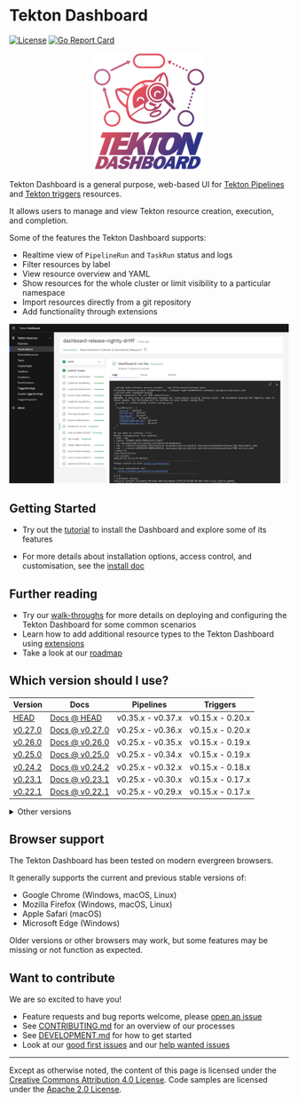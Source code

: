 <!--

---
linkTitle: Dashboard
weight: 6
cascade:
  github_project_repo: https://github.com/tektoncd/dashboard
---

-->

# Tekton Dashboard

[![License](https://img.shields.io/badge/License-Apache%202.0-blue.svg)](https://github.com/tektoncd/dashboard/blob/main/LICENSE)
[![Go Report Card](https://goreportcard.com/badge/tektoncd/dashboard)](https://goreportcard.com/report/tektoncd/dashboard)

<p align="center">
  <img src="tekton-dashboard-color.svg" alt="Tekton Dashboard logo (Tekton cat inspecting resources with a magnifying glass)" width="200" />
</p>

Tekton Dashboard is a general purpose, web-based UI for [Tekton Pipelines](https://github.com/tektoncd/pipeline) and [Tekton triggers](https://github.com/tektoncd/triggers) resources.

It allows users to manage and view Tekton resource creation, execution, and completion.

Some of the features the Tekton Dashboard supports:
- Realtime view of `PipelineRun` and `TaskRun` status and logs
- Filter resources by label
- View resource overview and YAML
- Show resources for the whole cluster or limit visibility to a particular namespace
- Import resources directly from a git repository
- Add functionality through extensions

![Dashboard UI workloads page](dashboard-ui.jpg)

## Getting Started

- Try out the [tutorial](./tutorial.md) to install the Dashboard and explore some of its features

- For more details about installation options, access control, and customisation, see the [install doc](./install.md)

## Further reading

- Try our [walk-throughs](./walkthrough/README.md) for more details on deploying and configuring the Tekton Dashboard for some common scenarios
- Learn how to add additional resource types to the Tekton Dashboard using [extensions](./extensions.md)
- Take a look at our [roadmap](https://github.com/tektoncd/dashboard/blob/main/roadmap.md)

## Which version should I use?

| Version | Docs | Pipelines | Triggers |
| ------- | ---- | --------- | -------- |
| [HEAD](https://github.com/tektoncd/dashboard/blob/main/DEVELOPMENT.md) | [Docs @ HEAD](https://github.com/tektoncd/dashboard/tree/main/docs) | v0.35.x - v0.37.x | v0.15.x - 0.20.x |
| [v0.27.0](https://github.com/tektoncd/dashboard/releases/tag/v0.27.0) | [Docs @ v0.27.0](https://github.com/tektoncd/dashboard/tree/v0.27.0/docs) | v0.25.x - v0.36.x | v0.15.x - 0.20.x |
| [v0.26.0](https://github.com/tektoncd/dashboard/releases/tag/v0.26.0) | [Docs @ v0.26.0](https://github.com/tektoncd/dashboard/tree/v0.26.0/docs) | v0.25.x - v0.35.x | v0.15.x - 0.19.x |
| [v0.25.0](https://github.com/tektoncd/dashboard/releases/tag/v0.25.0) | [Docs @ v0.25.0](https://github.com/tektoncd/dashboard/tree/v0.25.0/docs) | v0.25.x - v0.34.x | v0.15.x - 0.19.x |
| [v0.24.2](https://github.com/tektoncd/dashboard/releases/tag/v0.24.2) | [Docs @ v0.24.2](https://github.com/tektoncd/dashboard/tree/v0.24.2/docs) | v0.25.x - v0.32.x | v0.15.x - 0.18.x |
| [v0.23.1](https://github.com/tektoncd/dashboard/releases/tag/v0.23.1) | [Docs @ v0.23.1](https://github.com/tektoncd/dashboard/tree/v0.23.1/docs) | v0.25.x - v0.30.x | v0.15.x - 0.17.x |
| [v0.22.1](https://github.com/tektoncd/dashboard/releases/tag/v0.22.1) | [Docs @ v0.22.1](https://github.com/tektoncd/dashboard/tree/v0.22.1/docs) | v0.25.x - v0.29.x | v0.15.x - 0.17.x |

<details>
  <summary>Other versions</summary>

  It is **strongly recommended** to use the **v0.22.1, v0.23.1, v0.24.2, or v0.25.0** releases or newer.
  - These releases contain a security fix
  - Earlier versions are deprecated and should be used for **development or isolated usage only**

  | Version | Docs | Pipelines | Triggers |
  | ------- | ---- | --------- | -------- |
  | [v0.24.1](https://github.com/tektoncd/dashboard/releases/tag/v0.24.1) | [Docs @ v0.24.1](https://github.com/tektoncd/dashboard/tree/v0.24.1/docs) | v0.25.x - v0.32.x | v0.15.x - 0.18.x |
  | [v0.24.0](https://github.com/tektoncd/dashboard/releases/tag/v0.24.0) | [Docs @ v0.24.0](https://github.com/tektoncd/dashboard/tree/v0.24.0/docs) | v0.25.x - v0.32.x | v0.15.x - 0.18.x |
  | [v0.23.0](https://github.com/tektoncd/dashboard/releases/tag/v0.23.0) | [Docs @ v0.23.0](https://github.com/tektoncd/dashboard/tree/v0.23.0/docs) | v0.25.x - v0.30.x | v0.15.x - 0.17.x |
  | [v0.22.0](https://github.com/tektoncd/dashboard/releases/tag/v0.22.0) | [Docs @ v0.22.0](https://github.com/tektoncd/dashboard/tree/v0.22.0/docs) | v0.25.x - v0.29.x | v0.15.x - 0.17.x |
  | [v0.21.0](https://github.com/tektoncd/dashboard/releases/tag/v0.21.0) | [Docs @ v0.21.0](https://github.com/tektoncd/dashboard/tree/v0.21.0/docs) | v0.20.x - v0.28.x | v0.10.x - 0.16.x |
  | [v0.20.0](https://github.com/tektoncd/dashboard/releases/tag/v0.20.0) | [Docs @ v0.20.0](https://github.com/tektoncd/dashboard/tree/v0.20.0/docs) | v0.20.x - v0.27.x | v0.10.x - 0.16.x |
  | [v0.19.0](https://github.com/tektoncd/dashboard/releases/tag/v0.19.0) | [Docs @ v0.19.0](https://github.com/tektoncd/dashboard/tree/v0.19.0/docs) | v0.20.x - v0.26.x | v0.10.x - 0.15.x |
  | [v0.18.1](https://github.com/tektoncd/dashboard/releases/tag/v0.18.1) | [Docs @ v0.18.1](https://github.com/tektoncd/dashboard/tree/v0.18.1/docs) | v0.20.x - v0.25.x | v0.10.x - 0.14.x |
  | [v0.18.0](https://github.com/tektoncd/dashboard/releases/tag/v0.18.0) | [Docs @ v0.18.0](https://github.com/tektoncd/dashboard/tree/v0.18.0/docs) | v0.20.x - v0.25.x | v0.10.x - 0.14.x |
  | [v0.17.0](https://github.com/tektoncd/dashboard/releases/tag/v0.17.0) | [Docs @ v0.17.0](https://github.com/tektoncd/dashboard/tree/v0.17.0/docs) | v0.20.x - v0.24.x | v0.10.x - 0.14.x |
  | [v0.16.1](https://github.com/tektoncd/dashboard/releases/tag/v0.16.1) | [Docs @ v0.16.1](https://github.com/tektoncd/dashboard/tree/v0.16.1/docs) | v0.20.x - v0.23.x | v0.10.x - 0.13.x |
  | [v0.16.0](https://github.com/tektoncd/dashboard/releases/tag/v0.16.0) | [Docs @ v0.16.0](https://github.com/tektoncd/dashboard/tree/v0.16.0/docs) | v0.20.x - v0.23.x | v0.10.x - 0.13.x |
  | [v0.15.0](https://github.com/tektoncd/dashboard/releases/tag/v0.15.0) | [Docs @ v0.15.0](https://github.com/tektoncd/dashboard/tree/v0.15.0/docs) | v0.20.x - v0.22.x | v0.10.x - 0.12.x |
  | [v0.14.0](https://github.com/tektoncd/dashboard/releases/tag/v0.14.0) | [Docs @ v0.14.0](https://github.com/tektoncd/dashboard/tree/v0.14.0/docs) | v0.11.x - v0.20.x | v0.5.x - 0.11.x |
  | [v0.13.0](https://github.com/tektoncd/dashboard/releases/tag/v0.13.0) | [Docs @ v0.13.0](https://github.com/tektoncd/dashboard/tree/v0.13.0/docs) | v0.11.x - v0.20.x | v0.5.x - 0.10.x |
  | [v0.12.0](https://github.com/tektoncd/dashboard/releases/tag/v0.12.0) | [Docs @ v0.12.0](https://github.com/tektoncd/dashboard/tree/v0.12.0/docs) | v0.11.x - v0.19.x | v0.5.x - 0.10.x |
  | [v0.11.1](https://github.com/tektoncd/dashboard/releases/tag/v0.11.1) | [Docs @ v0.11.1](https://github.com/tektoncd/dashboard/tree/v0.11.1/docs) | v0.11.x - v0.18.x | v0.5.x - 0.9.x |
  | [v0.11.0](https://github.com/tektoncd/dashboard/releases/tag/v0.11.0) | [Docs @ v0.11.0](https://github.com/tektoncd/dashboard/tree/v0.11.0/docs) | v0.11.x - v0.18.x | v0.5.x - 0.9.x |
  | [v0.10.2](https://github.com/tektoncd/dashboard/releases/tag/v0.10.2) | [Docs @ v0.10.2](https://github.com/tektoncd/dashboard/tree/v0.10.2/docs) | v0.11.x - v0.17.x | v0.5.x - 0.9.x |
  | [v0.10.1](https://github.com/tektoncd/dashboard/releases/tag/v0.10.1) | [Docs @ v0.10.1](https://github.com/tektoncd/dashboard/tree/v0.10.1/docs) | v0.11.x - v0.17.x | v0.5.x - 0.8.x |
  | [v0.10.0](https://github.com/tektoncd/dashboard/releases/tag/v0.10.0) | [Docs @ v0.10.0](https://github.com/tektoncd/dashboard/tree/v0.10.0/docs) | v0.11.x - v0.17.x | v0.5.x - 0.8.x |
  | [v0.9.0](https://github.com/tektoncd/dashboard/releases/tag/v0.9.0) | [Docs @ v0.9.0](https://github.com/tektoncd/dashboard/tree/v0.9.0/docs) | v0.11.x - v0.15.x | v0.5.x - 0.7.x |
  | [v0.8.2](https://github.com/tektoncd/dashboard/releases/tag/v0.8.2) | [Docs @ v0.8.2](https://github.com/tektoncd/dashboard/tree/v0.8.2/docs) | v0.11.x - v0.14.x | v0.5.x - 0.6.x |
  | [v0.8.0](https://github.com/tektoncd/dashboard/releases/tag/v0.8.0) | [Docs @ v0.8.0](https://github.com/tektoncd/dashboard/tree/v0.8.0/docs) | v0.11.x - v0.14.x | v0.5.x - 0.6.x |
  | [v0.7.1](https://github.com/tektoncd/dashboard/releases/tag/v0.7.1) | [Docs @ v0.7.1](https://github.com/tektoncd/dashboard/tree/v0.7.1/docs) | v0.11.x - v0.13.x | v0.5.x - 0.6.x |
  | [v0.7.0](https://github.com/tektoncd/dashboard/releases/tag/v0.7.0) | [Docs @ v0.7.0](https://github.com/tektoncd/dashboard/tree/v0.7.0/docs) | v0.11.x - v0.13.x | v0.4.x - 0.5.x |
  | [v0.6.1.5](https://github.com/tektoncd/dashboard/releases/tag/v0.6.1.5) | [Docs @ v0.6.1.5](https://github.com/tektoncd/dashboard/tree/v0.6.1.5/docs) | v0.11.x - v0.12.x | v0.4.x |
  | [v0.6.1.4](https://github.com/tektoncd/dashboard/releases/tag/v0.6.1.4) | [Docs @ v0.6.1.4](https://github.com/tektoncd/dashboard/tree/v0.6.1.4/docs) | v0.11.x | v0.4.x |
  | [v0.6.0](https://github.com/tektoncd/dashboard/releases/tag/v0.6.0) | | v0.11.x | v0.3.x |
  | [v0.5.3](https://github.com/tektoncd/dashboard/releases/tag/v0.5.3) | | v0.10.x | v0.3.x |
  | [v0.5.2](https://github.com/tektoncd/dashboard/releases/tag/v0.5.2) | | v0.10.x | v0.2.x |
  | [v0.5.0](https://github.com/tektoncd/dashboard/releases/tag/v0.5.0) | | v0.10.x | v0.1 |
  | [v0.4.1](https://github.com/tektoncd/dashboard/releases/tag/v0.4.1) | | v0.8.0 | v0.1 |
  | [v0.3.0](https://github.com/tektoncd/dashboard/releases/tag/v0.3.0) | | v0.8.0 | v0.1 |
  | [v0.2.1](https://github.com/tektoncd/dashboard/releases/tag/v0.2.1) | | v0.7.0 | |
  | [v0.1.1](https://github.com/tektoncd/dashboard/releases/tag/v0.1.1) | | v0.5.2 | |
</details>

## Browser support

The Tekton Dashboard has been tested on modern evergreen browsers.

It generally supports the current and previous stable versions of:

- Google Chrome (Windows, macOS, Linux)
- Mozilla Firefox (Windows, macOS, Linux)
- Apple Safari (macOS)
- Microsoft Edge (Windows)

Older versions or other browsers may work, but some features may be missing or not function as expected.

## Want to contribute

We are so excited to have you!

- Feature requests and bug reports welcome, please [open an issue](https://github.com/tektoncd/dashboard/issues/new/choose)
- See [CONTRIBUTING.md](https://github.com/tektoncd/dashboard/blob/main/CONTRIBUTING.md) for an overview of our processes
- See [DEVELOPMENT.md](https://github.com/tektoncd/dashboard/blob/main/DEVELOPMENT.md) for how to get started
- Look at our
  [good first issues](https://github.com/tektoncd/dashboard/issues?q=is%3Aissue+is%3Aopen+label%3A%22good+first+issue%22)
  and our
  [help wanted issues](https://github.com/tektoncd/dashboard/issues?q=is%3Aissue+is%3Aopen+label%3A%22help+wanted%22)

---

Except as otherwise noted, the content of this page is licensed under the [Creative Commons Attribution 4.0 License](https://creativecommons.org/licenses/by/4.0/). Code samples are licensed under the [Apache 2.0 License](https://www.apache.org/licenses/LICENSE-2.0).

